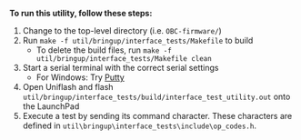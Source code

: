 **To run this utility, follow these steps:**

1. Change to the top-level directory (i.e. `OBC-firmware/`)
2. Run `make -f util/bringup/interface_tests/Makefile` to build
    - To delete the build files, run `make -f util/bringup/interface_tests/Makefile clean`
3. Start a serial terminal with the correct serial settings
    - For Windows: Try [Putty](https://www.putty.org/)
4. Open Uniflash and flash `util/bringup/interface_tests/build/interface_test_utility.out` onto the LaunchPad
5. Execute a test by sending its command character. These characters are defined in `util\bringup\interface_tests\include\op_codes.h`.
